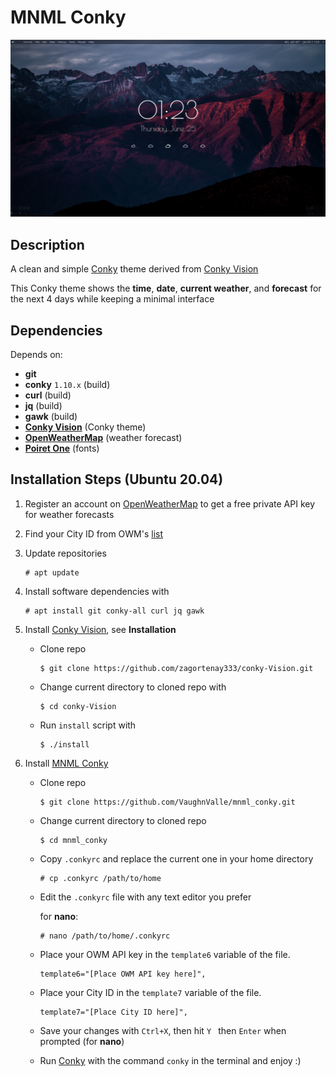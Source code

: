 # MNML Conky
![Preview](https://github.com/VaughnValle/demo/blob/master/preview.png)

## Description
A clean and simple [Conky](https://github.com/brndnmtthws/conky) theme derived from [Conky Vision](https://github.com/zagortenay333/conky-Vision)

This Conky theme shows the __time__, __date__, __current weather__, and __forecast__ for the next 4 days while keeping a minimal interface


## Dependencies
Depends on:
* __git__
* __conky__ ```1.10.x``` (build)
* __curl__ (build)
* __jq__ (build)
* __gawk__ (build)
* __[Conky Vision](https://github.com/zagortenay333/conky-Vision)__ (Conky theme)
* __[OpenWeatherMap](http://openweathermap.org)__ (weather forecast) 
* __[Poiret One](https://fonts.google.com/specimen/Poiret+One)__ (fonts)


## Installation Steps (Ubuntu 20.04)
1. Register an account on [OpenWeatherMap](http://openweathermap.org) to get a free private API key for weather forecasts
2. Find your City ID from OWM's [list](http://bulk.openweathermap.org/sample/city.list.json.gz) 
3. Update repositories 
   
       # apt update
4. Install software dependencies with 

       # apt install git conky-all curl jq gawk
5. Install [Conky Vision](https://github.com/zagortenay333/conky-Vision), see __Installation__
   - Clone repo
   
         $ git clone https://github.com/zagortenay333/conky-Vision.git
   - Change current directory to cloned repo with 
   
         $ cd conky-Vision
   - Run ```install``` script with 
         
         $ ./install
6. Install [MNML Conky](https://github.com/VaughnValle/mnml_conky)
   - Clone repo
            
         $ git clone https://github.com/VaughnValle/mnml_conky.git
   - Change current directory to cloned repo 
   
         $ cd mnml_conky
   - Copy ```.conkyrc``` and replace the current one in your home directory
   
         # cp .conkyrc /path/to/home
   - Edit the ```.conkyrc``` file with any text editor you prefer
     
     for __nano__:
         
         # nano /path/to/home/.conkyrc
   - Place your OWM API key in the ```template6``` variable of the file.
   
         template6="[Place OWM API key here]",
   - Place your City ID in the ```template7``` variable of the file.
      
         template7="[Place City ID here]",
   - Save your changes with ```Ctrl+X```, then hit ```Y ``` then ```Enter``` when prompted (for __nano__)
   - Run [Conky](https://github.com/brndnmtthws/conky) with the command ```conky``` in the terminal and enjoy :) 
